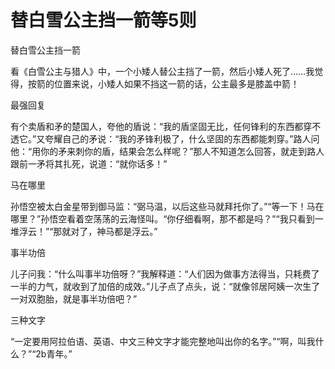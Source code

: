 # 替白雪公主挡一箭等5则

替白雪公主挡一箭

看《白雪公主与猎人》中，一个小矮人替公主挡了一箭，然后小矮人死了……我觉得，按箭的位置来说，小矮人如果不挡这一箭的话，公主最多是膝盖中箭！

最强回复

有个卖盾和矛的楚国人，夸他的盾说：“我的盾坚固无比，任何锋利的东西都穿不透它。”又夸耀自己的矛说：“我的矛锋利极了，什么坚固的东西都能刺穿。”路人问他：“用你的矛来刺你的盾，结果会怎么样呢？”那人不知道怎么回答，就走到路人跟前一矛将其扎死，说道：“就你话多！”

马在哪里

孙悟空被太白金星带到御马监：“弼马温，以后这些马就拜托你了。”“等一下！马在哪里？”孙悟空看着空荡荡的云海怪叫。“你仔细看啊，那不都是吗？”“我只看到一堆浮云！”“那就对了，神马都是浮云。”

事半功倍

儿子问我：“什么叫事半功倍呀？”我解释道：“人们因为做事方法得当，只耗费了一半的力气，就收到了加倍的成效。”儿子点了点头，说：“就像邻居阿姨一次生了一对双胞胎，就是事半功倍吧？”

三种文字

“一定要用阿拉伯语、英语、中文三种文字才能完整地叫出你的名字。”“啊，叫我什么？”“2b青年。”